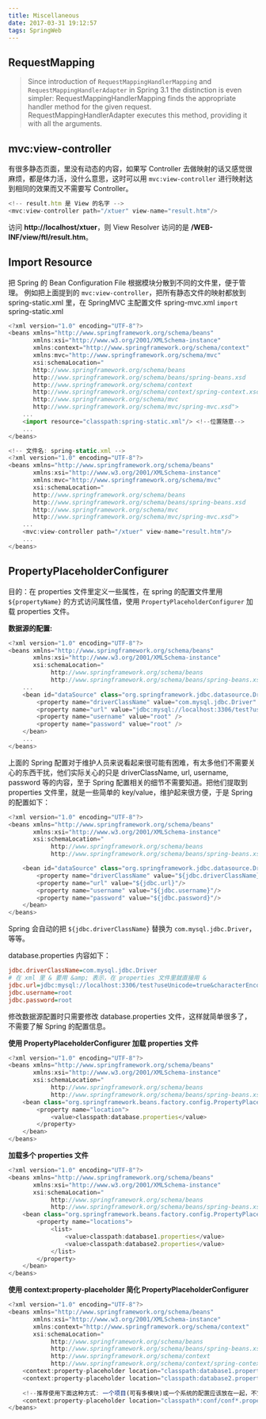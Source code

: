 ```yaml
---
title: Miscellaneous
date: 2017-03-31 19:12:57
tags: SpringWeb
---
```

## RequestMapping

> Since introduction of `RequestMappingHandlerMapping` and `RequestMappingHandlerAdapter` in Spring 3.1 the distinction is even simpler: RequestMappingHandlerMapping finds the appropriate handler method for the given request. RequestMappingHandlerAdapter executes this method, providing it with all the arguments.

## mvc:view-controller

有很多静态页面，里没有动态的内容，如果写 Controller 去做映射的话又感觉很麻烦，都是体力活，没什么意思，这时可以用 `mvc:view-controller` 进行映射达到相同的效果而又不需要写 Controller。

```js
<!-- result.htm 是 View 的名字 -->
<mvc:view-controller path="/xtuer" view-name="result.htm"/>
```

访问 **http://localhost/xtuer**，则 View Resolver 访问的是 **/WEB-INF/view/ftl/result.htm**。<!--more-->

## Import Resource

把 Spring 的 Bean Configuration File 根据模块分散到不同的文件里，便于管理。
例如把上面提到的 `mvc:view-controller`，把所有静态文件的映射都放到 spring-static.xml 里，在 SpringMVC 主配置文件 spring-mvc.xml `import` spring-static.xml

```js
<?xml version="1.0" encoding="UTF-8"?>
<beans xmlns="http://www.springframework.org/schema/beans"
       xmlns:xsi="http://www.w3.org/2001/XMLSchema-instance"
       xmlns:context="http://www.springframework.org/schema/context"
       xmlns:mvc="http://www.springframework.org/schema/mvc"
       xsi:schemaLocation="
       http://www.springframework.org/schema/beans
       http://www.springframework.org/schema/beans/spring-beans.xsd
       http://www.springframework.org/schema/context
       http://www.springframework.org/schema/context/spring-context.xsd
       http://www.springframework.org/schema/mvc
       http://www.springframework.org/schema/mvc/spring-mvc.xsd">
    ...
    <import resource="classpath:spring-static.xml"/> <!--位置随意-->
    ...
</beans>
```

```js
<!-- 文件名: spring-static.xml -->
<?xml version="1.0" encoding="UTF-8"?>
<beans xmlns="http://www.springframework.org/schema/beans"
       xmlns:xsi="http://www.w3.org/2001/XMLSchema-instance"
       xmlns:mvc="http://www.springframework.org/schema/mvc"
       xsi:schemaLocation="
       http://www.springframework.org/schema/beans
       http://www.springframework.org/schema/beans/spring-beans.xsd
       http://www.springframework.org/schema/mvc
       http://www.springframework.org/schema/mvc/spring-mvc.xsd">
    ...   
    <mvc:view-controller path="/xtuer" view-name="result.htm"/>
    ...
</beans>
```

## PropertyPlaceholderConfigurer

目的：在 properties 文件里定义一些属性，在 spring 的配置文件里用 `${propertyName}` 的方式访问属性值，使用 `PropertyPlaceholderConfigurer` 加载 properties 文件。

**数据源的配置:**

```js
<?xml version="1.0" encoding="UTF-8"?>
<beans xmlns="http://www.springframework.org/schema/beans"
       xmlns:xsi="http://www.w3.org/2001/XMLSchema-instance"
       xsi:schemaLocation="
            http://www.springframework.org/schema/beans
            http://www.springframework.org/schema/beans/spring-beans.xsd">
    ...
    <bean id="dataSource" class="org.springframework.jdbc.datasource.DriverManagerDataSource">
        <property name="driverClassName" value="com.mysql.jdbc.Driver" />
        <property name="url" value="jdbc:mysql://localhost:3306/test?useUnicode=true&amp;characterEncoding=UTF-8" />
        <property name="username" value="root" />
        <property name="password" value="root" />
    </bean>
    ...
</beans>
```

上面的 Spring 配置对于维护人员来说看起来很可能有困难，有太多他们不需要关心的东西干扰，他们实际关心的只是 driverClassName, url, username, password 等的内容，至于 Spring 配置相关的细节不需要知道。把他们提取到 properties 文件里，就是一些简单的 key/value，维护起来很方便，于是 Spring 的配置如下：

```js
<?xml version="1.0" encoding="UTF-8"?>
<beans xmlns="http://www.springframework.org/schema/beans"
       xmlns:xsi="http://www.w3.org/2001/XMLSchema-instance"
       xsi:schemaLocation="
            http://www.springframework.org/schema/beans
            http://www.springframework.org/schema/beans/spring-beans.xsd">

    <bean id="dataSource" class="org.springframework.jdbc.datasource.DriverManagerDataSource">
        <property name="driverClassName" value="${jdbc.driverClassName}"/>
        <property name="url" value="${jdbc.url}"/>
        <property name="username" value="${jdbc.username}"/>
        <property name="password" value="${jdbc.password}"/>
    </bean>
</beans>
```

Spring 会自动的把 `${jdbc.driverClassName}` 替换为 `com.mysql.jdbc.Driver`，等等。

database.properties 内容如下：

```ini
jdbc.driverClassName=com.mysql.jdbc.Driver
# 在 xml 里 & 要用 &amp; 表示，在 properties 文件里就直接用 &
jdbc.url=jdbc:mysql://localhost:3306/test?useUnicode=true&characterEncoding=UTF-8
jdbc.username=root
jdbc.password=root
```

修改数据源配置时只需要修改 database.properties 文件，这样就简单很多了，不需要了解 Spring 的配置信息。

**使用 PropertyPlaceholderConfigurer 加载 properties 文件**

```js
<?xml version="1.0" encoding="UTF-8"?>
<beans xmlns="http://www.springframework.org/schema/beans"
       xmlns:xsi="http://www.w3.org/2001/XMLSchema-instance"
       xsi:schemaLocation="
            http://www.springframework.org/schema/beans
            http://www.springframework.org/schema/beans/spring-beans.xsd">
    <bean class="org.springframework.beans.factory.config.PropertyPlaceholderConfigurer">
        <property name="location">
            <value>classpath:database.properties</value>
        </property>
    </bean>
</beans>
```

**加载多个 properties 文件**

```js
<?xml version="1.0" encoding="UTF-8"?>
<beans xmlns="http://www.springframework.org/schema/beans"
       xmlns:xsi="http://www.w3.org/2001/XMLSchema-instance"
       xsi:schemaLocation="
            http://www.springframework.org/schema/beans
            http://www.springframework.org/schema/beans/spring-beans.xsd">
    <bean class="org.springframework.beans.factory.config.PropertyPlaceholderConfigurer">
        <property name="locations">
            <list>
                <value>classpath:database1.properties</value>
                <value>classpath:database2.properties</value>
            </list>
        </property>
    </bean>
</beans>
```

**使用 context:property-placeholder 简化 PropertyPlaceholderConfigurer**

```js
<?xml version="1.0" encoding="UTF-8"?>
<beans xmlns="http://www.springframework.org/schema/beans"
       xmlns:xsi="http://www.w3.org/2001/XMLSchema-instance"
       xmlns:context="http://www.springframework.org/schema/context"
       xsi:schemaLocation="
            http://www.springframework.org/schema/beans
            http://www.springframework.org/schema/beans/spring-beans.xsd
            http://www.springframework.org/schema/context
            http://www.springframework.org/schema/context/spring-context.xsd">
    <context:property-placeholder location="classpath:database1.properties" ignore-unresolvable="true"/>
    <context:property-placeholder location="classpath:database2.properties" ignore-unresolvable="true"/>
    
    <!--推荐使用下面这种方式: 一个项目(可有多模块)或一个系统的配置应该放在一起，不宜分散-->
    <context:property-placeholder location="classpath*:conf/conf*.properties"/>
</beans>
```

